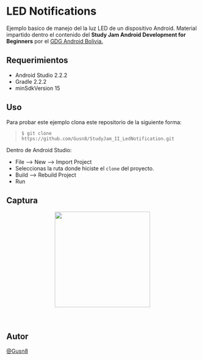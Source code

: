 LED Notifications
====

Ejemplo basico de manejo del la luz LED de un dispositivo Android.
Material impartido dentro el contenido del **Study Jam Android Development for Beginners** por el [GDG Android Bolivia.](http://www.gdg.androidbolivia.com/)

Requerimientos
------------
  * Android Studio 2.2.2
  * Gradle 2.2.2
  * minSdkVersion 15

Uso
---------
Para probar este ejemplo clona este repositorio de la siguiente forma:
>
>     $ git clone https://github.com/Gusn8/StudyJam_II_LedNotification.git

Dentro de Android Studio:

* File --> New --> Import Project 
* Seleccionas la ruta donde hiciste el `clone` del proyecto.
* Build --> Rebuild Project
* Run 

Captura
---------

<div align="center">
    <center>
                <td><img src="/img/corrida_01.gif" width="250">
    </center>
</div>
<br><br>

Autor
---
<a href="http://www.miramicodigo.com" target="_blank">@Gusn8</a>